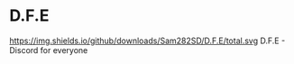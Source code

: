 # D.F.E
https://img.shields.io/github/downloads/Sam282SD/D.F.E/total.svg
D.F.E - Discord for everyone
